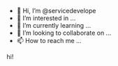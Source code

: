 - 👋 Hi, I’m @servicedevelope
- 👀 I’m interested in ...
- 🌱 I’m currently learning ...
- 💞️ I’m looking to collaborate on ...
- 📫 How to reach me ...

<!---
servicedevelope/servicedevelope is a ✨ special ✨ repository because its `README.md` (this file) appears on your GitHub profile.
You can click the Preview link to take a look at your changes.
---> hi!
